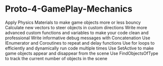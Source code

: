 # Proto-4-GamePlay-Mechanics
 
Apply Physics Materials to make game objects more or less bouncy
Calculate new vectors to steer objects in custom directions
Write more advanced custom functions and variables to make your code clean and professional
Write informative debug messages with Concatenation 
Use IEnumerator and Coroutines to repeat and delay functions
Use for loops to efficiently and dynamically run code multiple times
Use SetActive to make game objects appear and disappear from the scene
Use FindObjectsOfType to track the current number of objects in the scene
